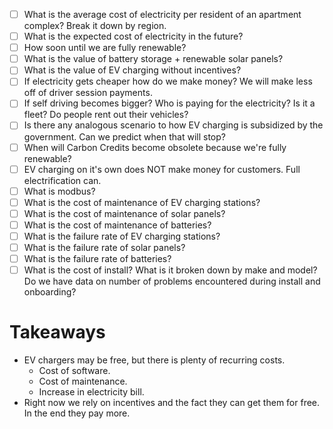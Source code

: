 - [ ] What is the average cost of electricity per resident of an apartment complex? Break it down by region.
- [ ] What is the expected cost of electricity in the future?
- [ ] How soon until we are fully renewable?
- [ ] What is the value of battery storage + renewable solar panels?
- [ ] What is the value of EV charging without incentives?
- [ ] If electricity gets cheaper how do we make money? We will make less off of driver session payments.
- [ ] If self driving becomes bigger? Who is paying for the electricity? Is it a fleet? Do people rent out their vehicles?
- [ ] Is there any analogous scenario to how EV charging is subsidized by the government. Can we predict when that will stop?
- [ ] When will Carbon Credits become obsolete because we're fully renewable?
- [ ] EV charging on it's own does NOT make money for customers. Full electrification can.
- [ ] What is modbus?
- [ ] What is the cost of maintenance of EV charging stations?
- [ ] What is the cost of maintenance of solar panels?
- [ ] What is the cost of maintenance of batteries?
- [ ] What is the failure rate of EV charging stations?
- [ ] What is the failure rate of solar panels?
- [ ] What is the failure rate of batteries?
- [ ] What is the cost of install? What is it broken down by make and model? Do we have data on number of problems encountered during install and onboarding?

# Takeaways
- EV chargers may be free, but there is plenty of recurring costs.
	- Cost of software.
	- Cost of maintenance.
	- Increase in electricity bill.
- Right now we rely on incentives and the fact they can get them for free. In the end they pay more.
